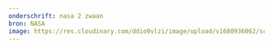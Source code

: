 ```yaml
---
onderschrift: nasa 2 zwaan
bron: NASA
image: https://res.cloudinary.com/ddio9vlzi/image/upload/v1680936062/sciencegeek/posts/nasa-2-zwaan-sofia.jpg
---
```

